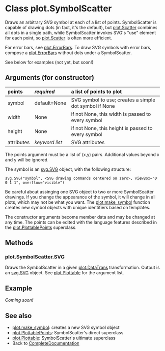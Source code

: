 # Class plot.SymbolScatter #

Draws an arbitrary SVG symbol at each of a list of points.  SymbolScatter is capable of drawing dots (in fact, it's the default), but [plot.Scatter](plotScatter.md) combines all dots in a single path, while SymbolScatter invokes SVG's "use" element for each point, so [plot.Scatter](plotScatter.md) is often more efficient.

For error bars, see [plot.ErrorBars](plotErrorBars.md).  To draw SVG symbols with error bars, compose a [plot.ErrorBars](plotErrorBars.md) without dots under a SymbolScatter.

See below for examples (not yet, but soon!)

## Arguments (for constructor) ##

| points | _required_ | a list of points to plot |
|:-------|:-----------|:-------------------------|
| symbol | default=None | SVG symbol to use; creates a simple dot symbol if None |
| width | None | if not None, this width is passed to every symbol |
| height | None | if not None, this height is passed to every symbol |
| attributes | _keyword list_ | SVG attributes |

The points argument must be a list of (x,y) pairs. Additional values beyond x and y will be ignored.

The symbol is an [svg.SVG](svgSVG.md) object, with the following structure:
```
svg.SVG("symbol", <SVG drawing commands centered on zero>, viewBox="0 0 1 1", overflow="visible")
```
Be careful about assinging one SVG object to two or more SymbolScatter drawings.  If you change the appearance of the symbol, it will change in all plots, which may not be what you want.  The [plot.make\_symbol](plotmake_symbol.md) function creates new symbol objects with unique identifiers based on templates.

The constructor arguments become member data and may be changed at any time. The points can be edited with the language features described in the [plot.PlottablePoints](plotPlottablePoints.md) superclass.

## Methods ##

### plot.SymbolScatter.SVG ###

Draws the SymbolScatter in a given [plot.DataTrans](plotDataTrans.md) transformation. Output is an [svg.SVG](svgSVG.md) object. See [plot.Plottable](plotPlottable.md) for the argument list.

## Example ##

_Coming soon!_

## See also ##

  * [plot.make\_symbol](plotmake_symbol.md): creates a new SVG symbol object
  * [plot.PlottablePoints](plotPlottablePoints.md): SymbolScatter's direct superclass
  * [plot.Plottable](plotPlottable.md): SymbolScatter's ultimate superclass
  * Back to [CompleteDocumentation](CompleteDocumentation.md)